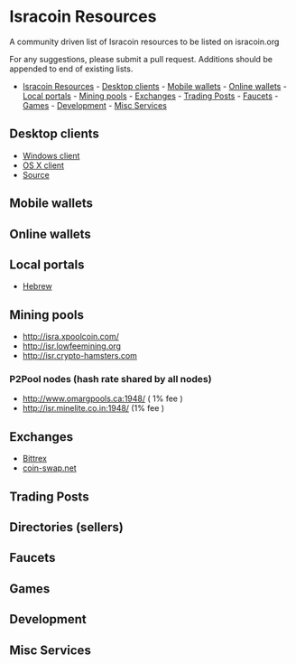 # Isracoin Resources
A community driven list of Isracoin resources to be listed on isracoin.org

For any suggestions, please submit a pull request. Additions should be appended to end of existing lists.

- [Isracoin Resources](#isracoin-resources)
        - [Desktop clients](#desktop-clients)
        - [Mobile wallets](#mobile-wallets)
        - [Online wallets](#online-wallets)
        - [Local portals](#local-portals)
        - [Mining pools](#mining-pools)
        - [Exchanges](#exchanges)
        - [Trading Posts](#trading-posts)
        - [Faucets](#faucets)
        - [Games](#games)
        - [Development](#development)
        - [Misc Services](#misc-services)

## Desktop clients
- [Windows client](https://github.com/israelcoin/Isracoin/releases/download/v1.6/Isracoin.exe)
- [OS X client](https://github.com/israelcoin/Isracoin/releases/download/v1.6/Isracoin-Qt.dmg)
- [Source](https://github.com/israelcoin/isracoin)

## Mobile wallets

## Online wallets

## Local portals
- [Hebrew](http://isracoin.org.il/)

## Mining pools
- http://isra.xpoolcoin.com/
- http://isr.lowfeemining.org
- http://isr.crypto-hamsters.com

### P2Pool nodes (hash rate shared by all nodes)
- http://www.omargpools.ca:1948/ ( 1% fee )
- http://isr.minelite.co.in:1948/ (1% fee )

## Exchanges

- [Bittrex](https://www.bittrex.com/Market/Index?MarketName=BTC-ISR)
- [coin-swap.net](https://coin-swap.net/market/ISR/BTC)

## Trading Posts

## Directories (sellers)

## Faucets

## Games

## Development

## Misc Services
